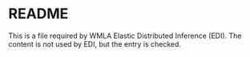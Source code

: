 # README

This is a file required by WMLA Elastic Distributed Inference (EDI). The content is not used by EDI, but the entry is checked.